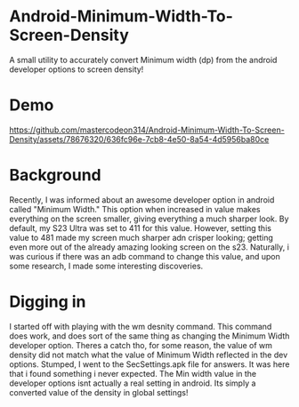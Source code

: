 # Android-Minimum-Width-To-Screen-Density
A small utility to accurately convert Minimum width (dp) from the android developer options to screen density!

# Demo
https://github.com/mastercodeon314/Android-Minimum-Width-To-Screen-Density/assets/78676320/636fc96e-7cb8-4e50-8a54-4d5956ba80ce

# Background
Recently, I was informed about an awesome developer option in android called "Minimum Width."
This option when increased in value makes everything on the screen smaller, giving everything a much sharper look. By default, my S23 Ultra was set to 411 for this value.
However, setting this value to 481 made my screen much sharper adn crisper looking; getting even more out of the already amazing looking screen on the s23.
Naturally, i was curious if there was an adb command to change this value, and upon some research, I made some interesting discoveries. 

# Digging in
I started off with playing with the wm desnity command. This command does work, and does sort of the same thing as changing the Minimum Width developer option.
Theres a catch tho, for some reason, the value of wm density did not match what the value of Minimum Width reflected in the dev options. Stumped, I went to the SecSettings.apk file for answers. 
It was here that i found something i never expected. The Min width value in the developer options isnt actually a real setting in android. Its simply a converted value of the density in global settings!
